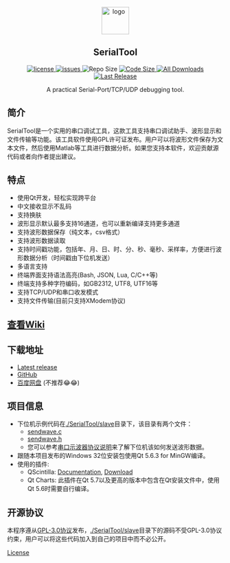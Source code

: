 
<p align="center">
  <a>
    <img src="https://raw.githubusercontent.com/wiki/gztss/SerialTool/image/logo.png" alt="logo" width=64 height=64>
  </a>
  <h2 align="center">SerialTool</h2>
  <p align="center">
    <a href="https://github.com/gztss/SerialTool/blob/master/LICENSE">
      <img src="https://img.shields.io/github/license/gztss/SerialTool.svg" alt="license" />
    </a>
    <a href="https://github.com/gztss/SerialTool/issues">
      <img src="https://img.shields.io/github/issues/gztss/SerialTool.svg" alt="issues">
    </a>
    <a>
      <img src="https://img.shields.io/github/repo-size/gztss/SerialTool.svg" alt="Repo Size" />
    </a>
    <a href="https://github.com/gztss/SerialTool/archive/master.zip">
      <img src="https://img.shields.io/github/languages/code-size/gztss/SerialTool.svg" alt="Code Size" />
    </a>
    <a href="https://github.com/gztss/SerialTool/releases">
      <img src="https://img.shields.io/github/downloads/gztss/SerialTool/total.svg" alt="All Downloads" />
    </a>
    <a href="https://github.com/gztss/SerialTool/releases">
      <img src="https://img.shields.io/github/release/gztss/SerialTool/all.svg" alt="Last Release">
    </a>
  </p>
  <p align="center">A practical Serial-Port/TCP/UDP debugging tool.</p>
</p>

## 简介

SerialTool是一个实用的串口调试工具，这款工具支持串口调试助手、波形显示和文件传输等功能。该工具软件使用GPL许可证发布。用户可以将波形文件保存为文本文件，然后使用Matlab等工具进行数据分析。如果您支持本软件，欢迎贡献源代码或者向作者提出建议。

## 特点
* 使用Qt开发，轻松实现跨平台
* 中文接收显示不乱码
* 支持换肤
* 波形显示默认最多支持16通道，也可以重新编译支持更多通道
* 支持波形数据保存（纯文本，csv格式）
* 支持波形数据读取
* 支持时间戳功能，包括年、月、日、时、分、秒、毫秒、采样率，方便进行波形数据分析（时间戳由下位机发送）
* 多语言支持
* 终端界面支持语法高亮(Bash, JSON, Lua, C/C++等)
* 终端支持多种字符编码，如GB2312, UTF8, UTF16等
* 支持TCP/UDP和串口收发模式
* 支持文件传输(目前只支持XModem协议)

## [查看Wiki](../../wiki)

## 下载地址
* [Latest release](https://github.com/gztss/SerialTool/releases/latest)
* [GitHub](https://github.com/Le-Seul/SerialTool/releases)
* [百度网盘](http://pan.baidu.com/s/1c18ZXW8) (不推荐😂😂)

## 项目信息

* 下位机示例代码在[./SerialTool/slave](./SerialTool/slave)目录下，该目录有两个文件：
  * [sendwave.c](./SerialTool/slave/sendwave.c)
  * [sendwave.h](./SerialTool/slave/sendwave.h)
  * 您可以参考[串口示波器协议说明](../../plot_protocol.md)来了解下位机该如何发送波形数据。
* 跟随本项目发布的Windows 32位安装包使用Qt 5.6.3 for MinGW编译。
* 使用的插件:
  * QScintilla: [Documentation](http://pyqt.sourceforge.net/Docs/QScintilla2), [Download](https://riverbankcomputing.com/software/qscintilla/download)
  * Qt Charts: 此插件在Qt 5.7以及更高的版本中包含在Qt安装文件中，使用Qt 5.6时需要自行编译。

## 开源协议

本程序遵从[GPL-3.0协议](./LICENSE)发布，[./SerialTool/slave](./SerialTool/slave)目录下的源码不受GPL-3.0协议约束，用户可以将这些代码加入到自己的项目中而不必公开。

[License](./LICENSE)
